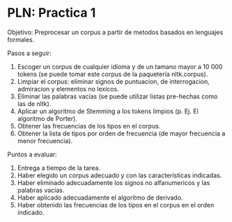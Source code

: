 # PLN: Practica 1
Objetivo: Preprocesar un corpus a partir de metodos basados en lenguajes formales.

Pasos a seguir:
1. Escoger un corpus de cualquier idioma y de un tamano mayor a 10 000 tokens (se puede tomar este corpus de la paquetería nltk.corpus).
2. Limpiar el corpus: eliminar signos de puntuacion, de interrogacion, admiracion y elementos no lexicos.
3. Eliminar las palabras vacías (se puede utilizar listas pre-hechas como las de nltk).
4. Aplicar un algoritmo de Stemming a los tokens limpios (p. Ej. El algoritmo de Porter).
5. Obtener las frecuencias de los tipos en el corpus.
6. Obtener la lista de tipos por orden de frecuencia (de mayor frecuencia a menor frecuencia).

Puntos a evaluar:
1. Entrega a tiempo de la tarea.
2. Haber elegido un corpus adecuado y con las características indicadas.
3. Haber eliminado adecuadamente los signos no alfanumericos y las palabras vacías.
4. Haber aplicado adecuadamente el algoritmo de derivado.
5. Haber obtenido las frecuencias de los tipos en el corpus en el orden indicado.
